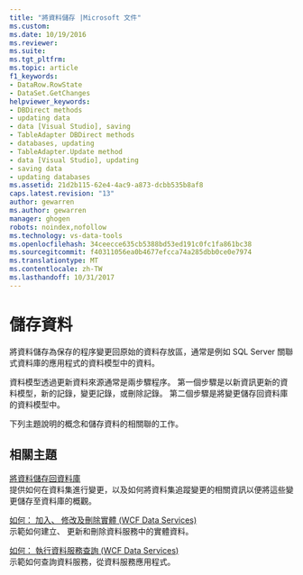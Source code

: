 ```yaml
---
title: "將資料儲存 |Microsoft 文件"
ms.custom: 
ms.date: 10/19/2016
ms.reviewer: 
ms.suite: 
ms.tgt_pltfrm: 
ms.topic: article
f1_keywords:
- DataRow.RowState
- DataSet.GetChanges
helpviewer_keywords:
- DBDirect methods
- updating data
- data [Visual Studio], saving
- TableAdapter DBDirect methods
- databases, updating
- TableAdapter.Update method
- data [Visual Studio], updating
- saving data
- updating databases
ms.assetid: 21d2b115-62e4-4ac9-a873-dcbb535b8af8
caps.latest.revision: "13"
author: gewarren
ms.author: gewarren
manager: ghogen
robots: noindex,nofollow
ms.technology: vs-data-tools
ms.openlocfilehash: 34ceecce635cb5388bd53ed191c0fc1fa861bc38
ms.sourcegitcommit: f40311056ea0b4677efcca74a285dbb0ce0e7974
ms.translationtype: MT
ms.contentlocale: zh-TW
ms.lasthandoff: 10/31/2017
---
```

# <a name="saving-data"></a>儲存資料
將資料儲存為保存的程序變更回原始的資料存放區，通常是例如 SQL Server 關聯式資料庫的應用程式的資料模型中的資料。  
  
 資料模型透過更新資料來源通常是兩步驟程序。 第一個步驟是以新資訊更新的資料模型，新的記錄，變更記錄，或刪除記錄。 第二個步驟是將變更儲存回資料庫的資料模型中。  
  
 下列主題說明的概念和儲存資料的相關聯的工作。  
  
## <a name="related-topics"></a>相關主題  
[將資料儲存回資料庫](../data-tools/save-data-back-to-the-database.md)  
 提供如何在資料集進行變更，以及如何將資料集追蹤變更的相關資訊以便將這些變更儲存至資料庫的概觀。  
  
[如何： 加入、 修改及刪除實體 (WCF Data Services)](/dotnet/framework/data/wcf/how-to-add-modify-and-delete-entities-wcf-data-services)  
示範如何建立、 更新和刪除資料服務中的實體資料。  
  
[如何： 執行資料服務查詢 (WCF Data Services)](/dotnet/framework/data/wcf/how-to-execute-data-service-queries-wcf-data-services)  
示範如何查詢資料服務，從資料服務應用程式。  
